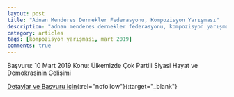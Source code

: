 ```yaml
---
layout: post
title: "Adnan Menderes Dernekler Federasyonu, Kompozisyon Yarışması"
description: "adnan menderes dernekler federasyonu, kompozisyon yarışması"
category: articles
tags: [kompozisyon yarışması, mart 2019]
comments: true
---
```


Başvuru: 10 Mart 2019
Konu: Ülkemizde Çok Partili Siyasi Hayat ve Demokrasinin Gelişimi

[Detaylar ve Başvuru için](http://yegitek.meb.gov.tr/meb_iys_dosyalar/2019_01/04095722_2027.pdf?utm_source=edebiyatyarismalari.com&utm_medium=affiliate&utm_campaign=cpc){:rel="nofollow"}{:target="_blank"}